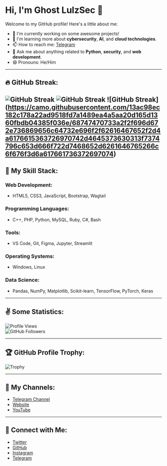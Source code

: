 # Hi, I'm Ghost LulzSec 👋

Welcome to my GitHub profile! Here's a little about me:

- 🔭 I'm currently working on some awesome projects!  
- 🌱 I'm learning more about **cybersecurity**, **AI**, and **cloud technologies**.  
- 📫 How to reach me: [Telegram](https://t.me/WW6WW6WW6)  
- 💬 Ask me about anything related to **Python**, **security**, and **web development**.  
- 😄 Pronouns: He/Him  

---

## 🔥 GitHub Streak:
![GitHub Streak](https://camo.githubusercontent.com/46948cc0e9c3abdcd750963e7760242d29c2be0f779560acec5bc0864e668515/68747470733a2f2f696d672e736869656c64732e696f2f62616467652f2d48544d4c352d4343323430303f7374796c653d666f722d7468652d6261646765266c6f676f3d68746d6c35266c6f676f436f6c6f723d7768697465)
![GitHub Streak](https://camo.githubusercontent.com/d6a7eef87e2b511c331ae48398a5736e51acd1603b36b7e3d32896b816712199/68747470733a2f2f696d672e736869656c64732e696f2f62616467652f2d435353332d4532343830303f7374796c653d666f722d7468652d6261646765266c6f676f3d63737333)
![GitHub Streak] (https://camo.githubusercontent.com/13ac98ec182c178a22ad9518fd7a1489ea4a5aa20d165d1360fbdb04385f036e/68747470733a2f2f696d672e736869656c64732e696f2f62616467652f2d4a6176615363726970742d4645373630313f7374796c653d666f722d7468652d6261646765266c6f676f3d6a617661736372697074)
---

## 🍁 My Skill Stack:

### Web Development:
- HTML5, CSS3, JavaScript, Bootstrap, Wagtail  

### Programming Languages:
- C++, PHP, Python, MySQL, Ruby, C#, Bash  

### Tools:
- VS Code, Git, Figma, Jupyter, Streamlit  

### Operating Systems:
- Windows, Linux  

### Data Science:
- Pandas, NumPy, Matplotlib, Scikit-learn, TensorFlow, PyTorch, Keras  

---

## ✌️ Some Statistics:

![Profile Views](https://komarev.com/ghpvc/?username=69d9&style=flat-square)  
![GitHub Followers](https://img.shields.io/github/followers/69d9?style=social)  

---

## 🏆 GitHub Profile Trophy:
![Trophy](https://github-profile-trophy.vercel.app/?username=69d9&theme=onedark)

---

## 🙌 My Channels:
- [Telegram Channel](https://t.me/WW6WW6WW6)  
- [Website](https://example.com)  
- [YouTube](https://youtube.com)  

---

## 🤝 Connect with Me:
- [Twitter](https://twitter.com/ppupp)  
- [GitHub](https://github.com/69d9)  
- [Instagram](https://instagram.com/yourprofile)  
- [Telegram](https://t.me/WW6WW6WW6)

